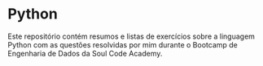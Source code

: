 # Python
Este repositório contém resumos e listas de exercícios sobre a linguagem Python com as questões resolvidas por mim durante o Bootcamp de Engenharia de Dados da Soul Code Academy. 
